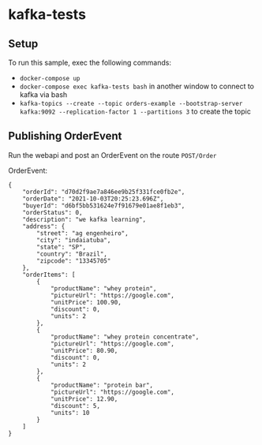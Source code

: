 # kafka-tests

## Setup
To run this sample, exec the following commands:
- `docker-compose up`
- `docker-compose exec kafka-tests bash` in another window to connect to kafka via bash
- `kafka-topics --create --topic orders-example --bootstrap-server kafka:9092 --replication-factor 1 --partitions 3` to create the topic

## Publishing OrderEvent
Run the webapi and post an OrderEvent on the route `POST/Order`

OrderEvent:

```
{
    "orderId": "d70d2f9ae7a846ee9b25f331fce0fb2e",
    "orderDate": "2021-10-03T20:25:23.696Z",
    "buyerId": "d6bf5bb531624e7f91679e01ae8f1eb3",
    "orderStatus": 0,
    "description": "we kafka learning",
    "address": {
        "street": "ag engenheiro",
        "city": "indaiatuba",
        "state": "SP",
        "country": "Brazil",
        "zipcode": "13345705"
    },
    "orderItems": [
        {
            "productName": "whey protein",
            "pictureUrl": "https://google.com",
            "unitPrice": 100.90,
            "discount": 0,
            "units": 2
        },
        {
            "productName": "whey protein concentrate",
            "pictureUrl": "https://google.com",
            "unitPrice": 80.90,
            "discount": 0,
            "units": 2
        },
        {
            "productName": "protein bar",
            "pictureUrl": "https://google.com",
            "unitPrice": 12.90,
            "discount": 5,
            "units": 10
        }
    ]
}
```